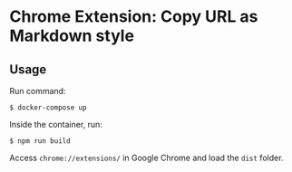 # Chrome Extension: Copy URL as Markdown style

## Usage

Run command:

`$ docker-compose up`

Inside the container, run:

`$ npm run build`

Access `chrome://extensions/` in Google Chrome and load the `dist` folder.
